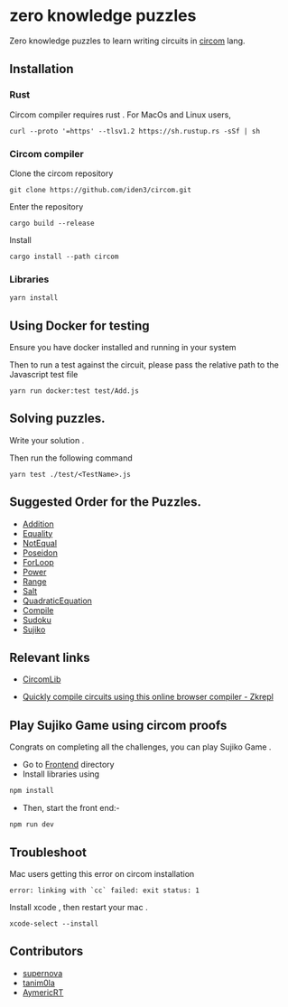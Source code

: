 # zero knowledge puzzles

Zero knowledge puzzles to learn writing circuits in [circom](https://docs.circom.io/) lang.

## Installation

### Rust

Circom compiler requires rust .
For MacOs and Linux users,
```
curl --proto '=https' --tlsv1.2 https://sh.rustup.rs -sSf | sh

```

### Circom compiler 

Clone the circom repository

```
git clone https://github.com/iden3/circom.git
```

Enter the repository

```
cargo build --release
```

Install

```
cargo install --path circom
```

### Libraries 

```
yarn install 
```

## Using Docker for testing

Ensure you have docker installed and running in your system

Then to run a test against the circuit, please pass the relative path to the Javascript test file
```
yarn run docker:test test/Add.js  
```


## Solving puzzles.

Write your solution .

Then run the following command

```
yarn test ./test/<TestName>.js
```

## Suggested Order for the Puzzles.

- [Addition](https://github.com/RareSkills/zero-knowledge-puzzles/tree/main/Addition)
- [Equality](https://github.com/RareSkills/zero-knowledge-puzzles/tree/main/Equality)
- [NotEqual](https://github.com/RareSkills/zero-knowledge-puzzles/tree/main/NotEqual)
- [Poseidon](https://github.com/RareSkills/zero-knowledge-puzzles/tree/main/Poseidon)
- [ForLoop](https://github.com/RareSkills/zero-knowledge-puzzles/tree/main/ForLoop)
- [Power](https://github.com/RareSkills/zero-knowledge-puzzles/tree/main/Power)
- [Range](https://github.com/RareSkills/zero-knowledge-puzzles/tree/main/Range)
- [Salt](https://github.com/RareSkills/zero-knowledge-puzzles/tree/main/Salt)
- [QuadraticEquation](https://github.com/RareSkills/zero-knowledge-puzzles/tree/main/QuadraticEquation)
- [Compile](https://github.com/RareSkills/zero-knowledge-puzzles/tree/main/Compile)
- [Sudoku](https://github.com/RareSkills/zero-knowledge-puzzles/tree/main/Sudoku)
- [Sujiko](https://github.com/RareSkills/zero-knowledge-puzzles/tree/main/Sujiko)

## Relevant links 

- [CircomLib](https://github.com/iden3/circomlib )

- [Quickly compile circuits using this online browser compiler - Zkrepl](https://zkrepl.dev)

## Play Sujiko Game using circom proofs

Congrats on completing all the challenges, you can play Sujiko Game . 

- Go to  [Frontend](https://github.com/RareSkills/zero-knowledge-puzzles/tree/main/Sujiko/Frontend) directory 
- Install libraries using 

```bash
npm install
```

- Then, start the front end:-
```
npm run dev
```

## Troubleshoot

Mac users getting this error on circom installation
```
error: linking with `cc` failed: exit status: 1
```

Install xcode , then restart your mac .

```
xcode-select --install
```

## Contributors
- [supernova](https://github.com/supernovahs)
- [tanim0la](https://github.com/tanim0la)
- [AymericRT](https://github.com/AymericRT)


